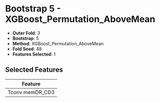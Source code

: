 # Bootstrap 5 - XGBoost_Permutation_AboveMean

- **Outer Fold**: 3
- **Bootstrap**: 5
- **Method**: XGBoost_Permutation_AboveMean
- **Fold Seed**: 48
- **Features Selected**: 1

## Selected Features

| Feature |
|---------|
| Tconv memDR_CD3 |
